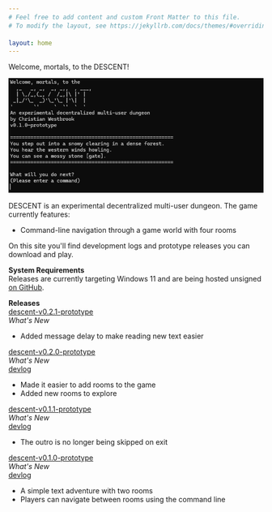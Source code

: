 ```yaml
---
# Feel free to add content and custom Front Matter to this file.
# To modify the layout, see https://jekyllrb.com/docs/themes/#overriding-theme-defaults

layout: home
---
```


Welcome, mortals, to the DESCENT!

![Descent v0.1.0-prototype intro screen](images/v0.1.0-prototype/intro.png)

DESCENT is an experimental decentralized multi-user dungeon. The game currently features:
- Command-line navigation through a game world with four rooms

On this site you'll find development logs and prototype releases you can download and play.  

**System Requirements**  
Releases are currently targeting Windows 11 and are being hosted unsigned [on GitHub](https://github.com/christian-westbrook/descent-releases/releases).

**Releases**  
<a href="https://github.com/christian-westbrook/descent-releases/releases/download/descent-v0.2.1-prototype/descent-v0.2.1-prototype.zip">descent-v0.2.1-prototype</a>  
*What's New*  
- Added message delay to make reading new text easier

<a href="https://github.com/christian-westbrook/descent-releases/releases/download/descent-v0.2.0-prototype/descent-v0.2.0-prototype.zip">descent-v0.2.0-prototype</a>  
*What's New*  
<a href="https://www.youtube.com/watch?v=O-qeyeTs2XQ">devlog</a>  
- Made it easier to add rooms to the game
- Added new rooms to explore

<a href="https://github.com/christian-westbrook/descent-releases/releases/download/descent-v0.1.1-prototype/descent-v0.1.1-prototype.zip">descent-v0.1.1-prototype</a>  
*What's New*  
<a href="https://www.youtube.com/watch?v=-Z91ILWHllU">devlog</a>  
- The outro is no longer being skipped on exit

<a href="https://github.com/christian-westbrook/descent-releases/releases/download/descent-v0.1.0-prototype/descent-v0.1.0-prototype.zip">descent-v0.1.0-prototype</a>  
*What's New*  
<a href="https://www.youtube.com/watch?v=ruMloeZxmVQ&t=550s">devlog</a>  
- A simple text adventure with two rooms
- Players can navigate between rooms using the command line
